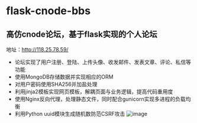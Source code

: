 # flask-cnode-bbs
## 高仿cnode论坛，基于flask实现的个人论坛

地址：http://118.25.78.59/ 
* 论坛实现了用户注册、登陆、上传头像、收发邮件、发表文章、评论、私信等功能
* 使用MongoDB存储数据并实现相应的ORM
* 对用户密码使用SHA256并加盐处理
* 利用jinja2模板实现网页模板，解耦页面与业务逻辑，提高代码重用度
* 使用Nginx反向代理，处理静态文件，同时配合gunicorn实现多进程的负载均衡
* 利用Python uuid模块生成随机数防范CSRF攻击
![image](https://raw.githubusercontent.com/GreyBoyka/myweb/master/bbs.gif)
